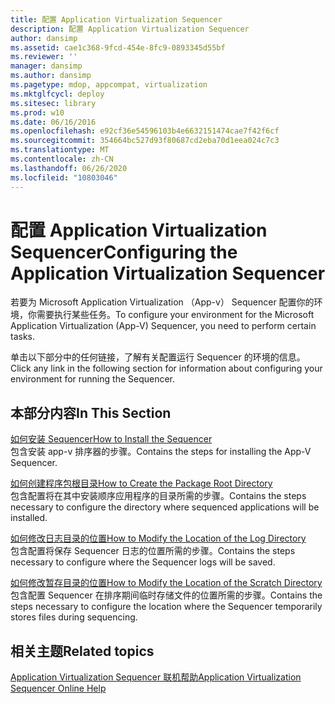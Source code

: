 ```yaml
---
title: 配置 Application Virtualization Sequencer
description: 配置 Application Virtualization Sequencer
author: dansimp
ms.assetid: cae1c368-9fcd-454e-8fc9-0893345d55bf
ms.reviewer: ''
manager: dansimp
ms.author: dansimp
ms.pagetype: mdop, appcompat, virtualization
ms.mktglfcycl: deploy
ms.sitesec: library
ms.prod: w10
ms.date: 06/16/2016
ms.openlocfilehash: e92cf36e54596103b4e6632151474cae7f42f6cf
ms.sourcegitcommit: 354664bc527d93f80687cd2eba70d1eea024c7c3
ms.translationtype: MT
ms.contentlocale: zh-CN
ms.lasthandoff: 06/26/2020
ms.locfileid: "10803046"
---
```

# <span data-ttu-id="d1d80-103">配置 Application Virtualization Sequencer</span><span class="sxs-lookup"><span data-stu-id="d1d80-103">Configuring the Application Virtualization Sequencer</span></span>


<span data-ttu-id="d1d80-104">若要为 Microsoft Application Virtualization （App-v） Sequencer 配置你的环境，你需要执行某些任务。</span><span class="sxs-lookup"><span data-stu-id="d1d80-104">To configure your environment for the Microsoft Application Virtualization (App-V) Sequencer, you need to perform certain tasks.</span></span>

<span data-ttu-id="d1d80-105">单击以下部分中的任何链接，了解有关配置运行 Sequencer 的环境的信息。</span><span class="sxs-lookup"><span data-stu-id="d1d80-105">Click any link in the following section for information about configuring your environment for running the Sequencer.</span></span>

## <span data-ttu-id="d1d80-106">本部分内容</span><span class="sxs-lookup"><span data-stu-id="d1d80-106">In This Section</span></span>


<a href="" id="how-to-install-the-sequencer"></a>[<span data-ttu-id="d1d80-107">如何安装 Sequencer</span><span class="sxs-lookup"><span data-stu-id="d1d80-107">How to Install the Sequencer</span></span>](how-to-install-the-sequencer.md)  
<span data-ttu-id="d1d80-108">包含安装 app-v 排序器的步骤。</span><span class="sxs-lookup"><span data-stu-id="d1d80-108">Contains the steps for installing the App-V Sequencer.</span></span>

<a href="" id="how-to-create-the-package-root-directory"></a>[<span data-ttu-id="d1d80-109">如何创建程序包根目录</span><span class="sxs-lookup"><span data-stu-id="d1d80-109">How to Create the Package Root Directory</span></span>](how-to-create-the-package-root-directory.md)  
<span data-ttu-id="d1d80-110">包含配置将在其中安装顺序应用程序的目录所需的步骤。</span><span class="sxs-lookup"><span data-stu-id="d1d80-110">Contains the steps necessary to configure the directory where sequenced applications will be installed.</span></span>

<a href="" id="how-to-modify-the-location-of-the-log-directory"></a>[<span data-ttu-id="d1d80-111">如何修改日志目录的位置</span><span class="sxs-lookup"><span data-stu-id="d1d80-111">How to Modify the Location of the Log Directory</span></span>](how-to-modify-the-location-of-the-log-directory.md)  
<span data-ttu-id="d1d80-112">包含配置将保存 Sequencer 日志的位置所需的步骤。</span><span class="sxs-lookup"><span data-stu-id="d1d80-112">Contains the steps necessary to configure where the Sequencer logs will be saved.</span></span>

<a href="" id="how-to-modify-the-location-of-the-scratch-directory"></a>[<span data-ttu-id="d1d80-113">如何修改暂存目录的位置</span><span class="sxs-lookup"><span data-stu-id="d1d80-113">How to Modify the Location of the Scratch Directory</span></span>](how-to-modify-the-location-of-the-scratch-directory.md)  
<span data-ttu-id="d1d80-114">包含配置 Sequencer 在排序期间临时存储文件的位置所需的步骤。</span><span class="sxs-lookup"><span data-stu-id="d1d80-114">Contains the steps necessary to configure the location where the Sequencer temporarily stores files during sequencing.</span></span>

## <span data-ttu-id="d1d80-115">相关主题</span><span class="sxs-lookup"><span data-stu-id="d1d80-115">Related topics</span></span>


[<span data-ttu-id="d1d80-116">Application Virtualization Sequencer 联机帮助</span><span class="sxs-lookup"><span data-stu-id="d1d80-116">Application Virtualization Sequencer Online Help</span></span>](application-virtualization-sequencer-online-help.md)

 

 





